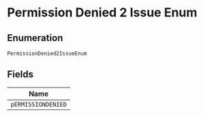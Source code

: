 
# Permission Denied 2 Issue Enum

## Enumeration

`PermissionDenied2IssueEnum`

## Fields

| Name |
|  --- |
| `pERMISSIONDENIED` |

